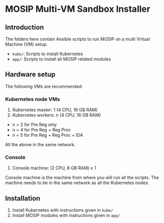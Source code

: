 # MOSIP Multi-VM Sandbox Installer

## Introduction

The folders here contain Ansible scripts to run MOSIP on a multi Virtual Machine (VM) setup.  

* `kube/`:  Scripts to install Kubernetes
* `app/`:  Scripts to install all MOSIP related modules


## Hardware setup 

The following VMs are recommended:

### Kubernetes node VMs
1. Kubernetes master:  1 (4 CPU, 16 GB RAM)
1. Kubernetes workers:  n (4 CPU, 16 GB RAM)

* n = 2 for Pre Reg only
* n = 4 for Pre Reg + Reg Proc
* n = 5 for Pre Reg + Reg Proc + IDA

All the above in the same network.

### Console
1. Console machine: (2 CPU, 8 GB RAM) x 1 

Console machine is the machine from where you will run all the scripts.  The machine needs to be in the same network as all the Kubernetes nodes.

## Installation
1.  Install Kubernetes with instructions given in `kube/`
1.  Install MOSIP modules with instructions given in `app/`





